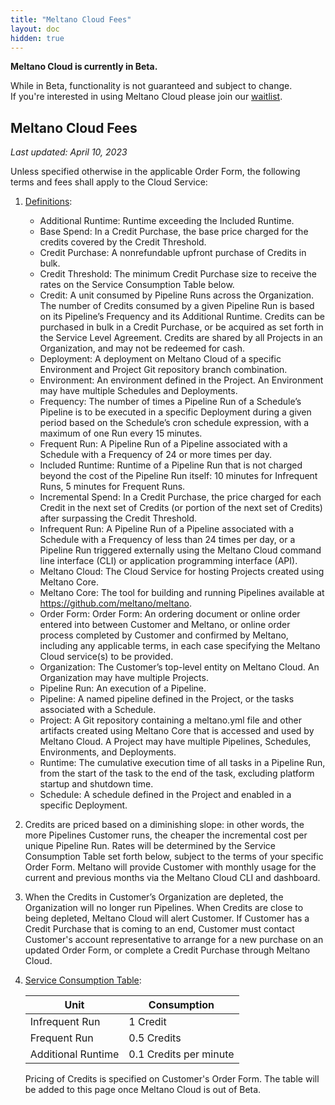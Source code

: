 ```yaml
---
title: "Meltano Cloud Fees"
layout: doc
hidden: true
---
```

<div class="notification is-info">
  <p><strong>Meltano Cloud is currently in Beta.</strong></p>
  <p>While in Beta, functionality is not guaranteed and subject to change. <br> If you're interested in using Meltano Cloud please join our <a href="https://meltano.com/cloud/">waitlist</a>.</p>
</div>

## Meltano Cloud Fees

_Last updated: April 10, 2023_

Unless specified otherwise in the applicable Order Form, the following terms and fees shall apply to the Cloud Service:

1. <u>Definitions</u>:
    - Additional Runtime: Runtime exceeding the Included Runtime.
    - Base Spend: In a Credit Purchase, the base price charged for the credits covered by the Credit Threshold.
    - Credit Purchase: A nonrefundable upfront purchase of Credits in bulk.
    - Credit Threshold: The minimum Credit Purchase size to receive the rates on the Service Consumption Table below.
    - Credit: A unit consumed by Pipeline Runs across the Organization. The number of Credits consumed by a given Pipeline Run is based on its Pipeline’s Frequency and its Additional Runtime. Credits can be purchased in bulk in a Credit Purchase, or be acquired as set forth in the Service Level Agreement. Credits are shared by all Projects in an Organization, and may not be redeemed for cash.
    - Deployment: A deployment on Meltano Cloud of a specific Environment and Project Git repository branch combination.
    - Environment: An environment defined in the Project. An Environment may have multiple Schedules and Deployments.
    - Frequency: The number of times a Pipeline Run of a Schedule’s Pipeline is to be executed in a specific Deployment during a given period based on the Schedule’s cron schedule expression, with a maximum of one Run every 15 minutes.
    - Frequent Run: A Pipeline Run of a Pipeline associated with a Schedule with a Frequency of 24 or more times per day.
    - Included Runtime: Runtime of a Pipeline Run that is not charged beyond the cost of the Pipeline Run itself: 10 minutes for Infrequent Runs, 5 minutes for Frequent Runs.
    - Incremental Spend: In a Credit Purchase, the price charged for each Credit in the next set of Credits (or portion of the next set of Credits) after surpassing the Credit Threshold.
    - Infrequent Run: A Pipeline Run of a Pipeline associated with a Schedule with a Frequency of less than 24 times per day, or a Pipeline Run triggered externally using the Meltano Cloud command line interface (CLI) or application programming interface (API).
    - Meltano Cloud: The Cloud Service for hosting Projects created using Meltano Core.
    - Meltano Core: The tool for building and running Pipelines available at https://github.com/meltano/meltano.
    - Order Form: Order Form: An ordering document or online order entered into between Customer and Meltano, or online order process completed by Customer and confirmed by Meltano, including any applicable terms, in each case specifying the Meltano Cloud service(s) to be provided.
    - Organization: The Customer’s top-level entity on Meltano Cloud. An Organization may have multiple Projects.
    - Pipeline Run: An execution of a Pipeline.
    - Pipeline: A named pipeline defined in the Project, or the tasks associated with a Schedule.
    - Project: A Git repository containing a meltano.yml file and other artifacts created using Meltano Core that is accessed and used by Meltano Cloud. A Project may have multiple Pipelines, Schedules, Environments, and Deployments.
    - Runtime: The cumulative execution time of all tasks in a Pipeline Run, from the start of the task to the end of the task, excluding platform startup and shutdown time.
    - Schedule: A schedule defined in the Project and enabled in a specific Deployment.

2. Credits are priced based on a diminishing slope: in other words, the more Pipelines Customer runs, the cheaper the incremental cost per unique Pipeline Run. Rates will be determined by the Service Consumption Table set forth below, subject to the terms of your specific Order Form. Meltano will provide Customer with monthly usage for the current and previous months via the Meltano Cloud CLI and dashboard.

3. When the Credits in Customer’s Organization are depleted, the Organization will no longer run Pipelines. When Credits are close to being depleted, Meltano Cloud will alert Customer. If Customer has a Credit Purchase that is coming to an end, Customer must contact Customer's account representative to arrange for a new purchase on an updated Order Form, or complete a Credit Purchase through Meltano Cloud.‍

4. <u>Service Consumption Table</u>:

    | Unit               | Consumption            |
    |--------------------|------------------------|
    | Infrequent Run     | 1 Credit               |
    | Frequent Run       | 0.5 Credits            |
    | Additional Runtime | 0.1 Credits per minute |

    Pricing of Credits is specified on Customer's Order Form. The table will be added to this page once Meltano Cloud is out of Beta.
